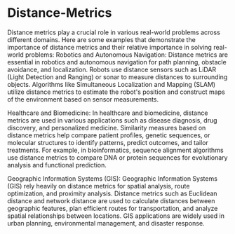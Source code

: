 # Distance-Metrics
Distance metrics play a crucial role in various real-world problems across different domains.
Here are some examples that demonstrate the importance of distance metrics and their
relative importance in solving real-world problems:
Robotics and Autonomous Navigation:
Distance metrics are essential in robotics and autonomous navigation for path planning,
obstacle avoidance, and localization. Robots use distance sensors such as LiDAR (Light
Detection and Ranging) or sonar to measure distances to surrounding objects. Algorithms
like Simultaneous Localization and Mapping (SLAM) utilize distance metrics to estimate
the robot&#39;s position and construct maps of the environment based on sensor
measurements.

Healthcare and Biomedicine:
In healthcare and biomedicine, distance metrics are used in various applications such as
disease diagnosis, drug discovery, and personalized medicine. Similarity measures based
on distance metrics help compare patient profiles, genetic sequences, or molecular
structures to identify patterns, predict outcomes, and tailor treatments. For example, in
bioinformatics, sequence alignment algorithms use distance metrics to compare DNA or
protein sequences for evolutionary analysis and functional prediction.

Geographic Information Systems (GIS):
Geographic Information Systems (GIS) rely heavily on distance metrics for spatial
analysis, route optimization, and proximity analysis. Distance metrics such as Euclidean
distance and network distance are used to calculate distances between geographic
features, plan efficient routes for transportation, and analyze spatial relationships between
locations. GIS applications are widely used in urban planning, environmental
management, and disaster response.
